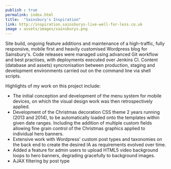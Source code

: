 ```yaml
---
publish : true
permalink: index.html
title:  "Sainsbury's Inspiration"
link: http://inspiration.sainsburys-live-well-for-less.co.uk
image : assets/images/sainsburys.png
---
```


Site build, ongoing feature additions and maintenance of a high-traffic, fully responsive, mobile first and heavily customised Wordpress blog for Sainsbury's. Code releases were managed using advanced Git workflow and best practises, with deployments executed over Jenkins CI. Content (database and assets) syncronisation between production, staging and development environments carried out on the command line via shell scripts.

Highlights of my work on this project include: 

- The initial conception and development of the menu system for mobile devices, on which the visual design work was then retrospectively applied.
- Development of the Christmas decoration CSS theme 2 years running (2013 and 2014), to be automatically loaded onto the templates within given date ranges. Including the addition of multiple custom fields allowing fine grain control of the Christmas graphics applied to individual hero banners.
- Extensive work with Wordpress' custom post types and taxonomies on the back end to create the desired IA as requirements evolved over time.
- Added a feature for admin users to upload HTML5 video background loops to hero banners, degrading gracefully to background images.
- AJAX filtering by post type

